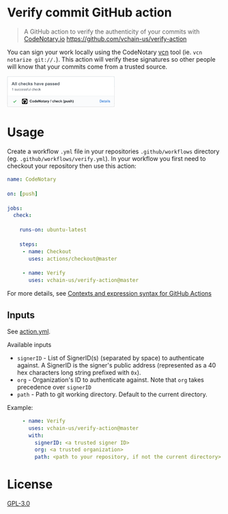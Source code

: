 # Verify commit GitHub action
> A GitHub action to verify the authenticity of your commits with [CodeNotary.io](https://codenotary.io)
https://github.com/vchain-us/verify-action

You can sign your work locally using the CodeNotary [vcn](https://github.com/vchain-us/vcn) tool (ie. `vcn notarize git://.`). This action will verify these signatures so other people will know that your commits come from a trusted source.

<img width="50%" src="./docs/commit-check.png" />


# Usage

Create a workflow `.yml` file in your repositories `.github/workflows` directory (eg. `.github/workflows/verify.yml`). In your workflow  you first need to checkout your repository then use this action:

```yaml
name: CodeNotary

on: [push]

jobs:
  check:

    runs-on: ubuntu-latest
    
    steps:
     - name: Checkout
       uses: actions/checkout@master
     
     - name: Verify
       uses: vchain-us/verify-action@master
```

For more details, see [Contexts and expression syntax for GitHub Actions](https://help.github.com/en/articles/contexts-and-expression-syntax-for-github-actions)

## Inputs

See [action.yml](action.yml).

Available inputs

- `signerID` - List of SignerID(s) (separated by space) to authenticate against. A SignerID is the signer's public address (represented as a 40 hex characters long string prefixed with `0x`).
- `org` - Organization's ID to authenticate against. Note that `org` takes precedence over `signerID`
- `path` - Path to git working directory. Default to the current directory.

Example:
```yaml
     - name: Verify
       uses: vchain-us/verify-action@master
       with:
         signerID: <a trusted signer ID>
         org: <a trusted organization>
         path: <path to your repository, if not the current directory>
```

# License

[GPL-3.0](https://github.com/vchain-us/verify-action/blob/master/LICENSE)
